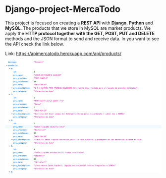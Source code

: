 # Django-project-MercaTodo

This project is focused on creating a **REST API** with **Django**, **Python** and **MySQL**. The products that we store in MySQL are market products. We apply the **HTTP protocol **together with the** GET, POST, PUT and DELETE** methods and the JSON format to send and receive data. 
In you want to see the API check the link below.

Link: https://apimercatodo.herokuapp.com/api/products/

<img src="https://github.com/mafetoro92/Django-project-MercaTodo/blob/master/api.png">

